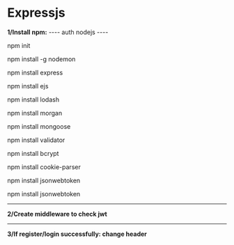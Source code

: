 # Expressjs
<b>1/Install npm:</b>
---- auth nodejs ----
<p>npm init</p>
<p>npm install -g nodemon</p>
<p>npm install express</p>
<p>npm install ejs</p>
<p>npm install lodash</p>
<p>npm install morgan</p>
<p>npm install mongoose</p>
<p>npm install validator</p>
<p>npm install bcrypt</p>
<p>npm install cookie-parser</p>
<p>npm install jsonwebtoken</p>
<p>npm install jsonwebtoken</p>
<hr>
<b>2/Create middleware to check jwt</b> 
<hr>
<b>3/If register/login successfully: change header</b> 